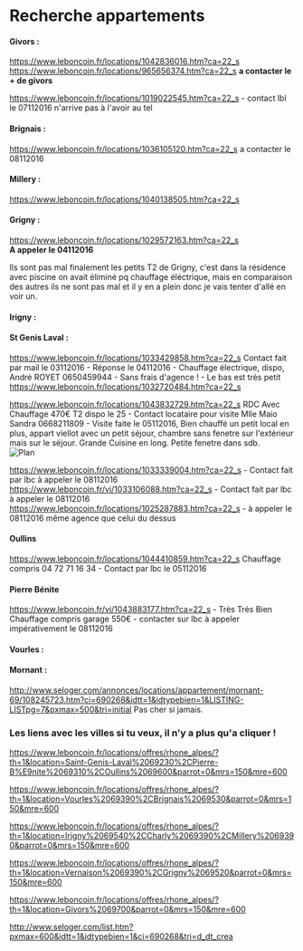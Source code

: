 # Recherche appartements

#### Givors :
https://www.leboncoin.fr/locations/1042836016.htm?ca=22_s  
https://www.leboncoin.fr/locations/965656374.htm?ca=22_s **a contacter le + de givors**

https://www.leboncoin.fr/locations/1019022545.htm?ca=22_s - contact lbl le 07112016 n'arrive pas à l'avoir au tel

#### Brignais :
https://www.leboncoin.fr/locations/1036105120.htm?ca=22_s a contacter le 08112016

#### Millery :
https://www.leboncoin.fr/locations/1040138505.htm?ca=22_s

#### Grigny : 
<https://www.leboncoin.fr/locations/1029572163.htm?ca=22_s>  
**A appeler le 04112016**

Ils sont pas mal finalement les petits T2 de Grigny, c'est dans la résidence avec piscine on avait éliminé pq chauffage éléctrique, mais en comparaison des autres ils ne sont pas mal et il y en a plein donc je vais tenter d'allé en voir un.

#### Irigny :

#### St Genis Laval :
<https://www.leboncoin.fr/locations/1033429858.htm?ca=22_s> Contact fait par mail le 03112016 - Réponse le 04112016 - Chauffage électrique, dispo, André ROYET 0650459944 - Sans frais d'agence ! - Le bas est très petit
https://www.leboncoin.fr/locations/1032720484.htm?ca=22_s

https://www.leboncoin.fr/locations/1043832729.htm?ca=22_s RDC Avec Chauffage 470€ T2 dispo le 25 - Contact locataire pour visite Mlle Maio Sandra 0668211809 - Visite faite le 05112016, Bien chauffé un petit local en plus, appart viellot avec un petit séjour, chambre sans fenetre sur l'extérieur mais sur le séjour. Grande Cuisine en long. Petite fenetre dans sdb.  
![Plan](https://lh3.googleusercontent.com/2FNPxzaMcPcWxj-u8e4WyzQInXpRviV3Ykj4tQpeoEYh-TXeg9TzHd3e4ztq1u-0zdebEfwIh3IRR4OYGsXJWcyyqEMm-WZ6-fBsYahNICqVgRpTJonuJ6ND6jP7vEpvAqi-Kw-ZYeZTMsQofDZ_UFjImmzpLDR4moR2TQWHMCWqHFhP692EBQP6RDXsVxMzxsqOo96d6T7sO_mkVRStZAZiUVizPX4DnLsrij5wPIs0tSHLWd03qcMYhx9Hljue-Akm6uaW0EaMvLdy3GhOLof6pqg6vZN8IGDKE30bf5PPKv9y8cyWnP3MpLBlXOejRMOVH8cmmrOt6nLAnPKgJhgVG9rwnLEas0T0hSsWTuU3IW7fcZfWMem7PpTEwKlKH_0PN6-gxrXHTuKHE2EClrHl92YBQXTBElqD-wKqnuU8No9mQrJV2RkZtBzy-tP6WdedcA_O96aiCV2hubdrHQZj7XY1mamv2pDheiCgLlI71xK-446nYhogAivHN24JgmaG8R3rY9KqBTqGGYm9a3zQYLF3EQ1vycN2MrajSAYiheZz-FpDflqM5182MsHLUXNybsoUYWsjrAL6KKMSt_vJo9aa4EFXucNsceqT7eLUEfg6=w1227-h920-no)

https://www.leboncoin.fr/locations/1033339004.htm?ca=22_s - Contact fait par lbc à appeler le 08112016  
https://www.leboncoin.fr/vi/1033106088.htm?ca=22_s - Contact fait par lbc à appeler le 08112016  
https://www.leboncoin.fr/locations/1025287883.htm?ca=22_s  - à appeler le 08112016  même agence que celui du dessus

#### Oullins
https://www.leboncoin.fr/locations/1044410859.htm?ca=22_s  Chauffage compris 04 72 71 16 34 - Contact par lbc  le 05112016


#### Pierre Bénite
https://www.leboncoin.fr/vi/1043883177.htm?ca=22_s - Très Très Bien Chauffage compris garage 550€ - contacter sur lbc à appeler impérativement le 08112016

#### Vourles :

#### Mornant :
http://www.seloger.com/annonces/locations/appartement/mornant-69/108245723.htm?ci=690268&idtt=1&idtypebien=1&LISTING-LISTpg=7&pxmax=500&tri=initial Pas cher si jamais.

### Les liens avec les villes si tu veux, il n'y a plus qu'a cliquer !

https://www.leboncoin.fr/locations/offres/rhone_alpes/?th=1&location=Saint-Genis-Laval%2069230%2CPierre-B%E9nite%2069310%2COullins%2069600&parrot=0&mrs=150&mre=600

https://www.leboncoin.fr/locations/offres/rhone_alpes/?th=1&location=Vourles%2069390%2CBrignais%2069530&parrot=0&mrs=150&mre=600

https://www.leboncoin.fr/locations/offres/rhone_alpes/?th=1&location=Irigny%2069540%2CCharly%2069390%2CMillery%2069390&parrot=0&mrs=150&mre=600

https://www.leboncoin.fr/locations/offres/rhone_alpes/?th=1&location=Vernaison%2069390%2CGrigny%2069520&parrot=0&mrs=150&mre=600

https://www.leboncoin.fr/locations/offres/rhone_alpes/?th=1&location=Givors%2069700&parrot=0&mrs=150&mre=600

http://www.seloger.com/list.htm?pxmax=600&idtt=1&idtypebien=1&ci=690268&tri=d_dt_crea
